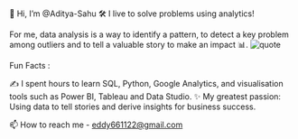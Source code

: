 👋 Hi, I’m @Aditya-Sahu 🛠️ I live to solve problems using analytics!

For me, data analysis is a way to identify a pattern, to detect a key problem among outliers and to tell a valuable story to make an impact 📊.
![quote](https://user-images.githubusercontent.com/92136869/136642631-a85a102b-d417-4fd7-9e3b-d3f943c0c26b.gif)


Fun Facts :

✍️ I spent hours to learn SQL, Python, Google Analytics, and visualisation tools such as Power BI, Tableau and Data Studio.
✨ My greatest passion: Using data to tell stories and derive insights for business success.

📫 How to reach me - eddy661122@gmail.com



<!---
Aditya-Sahuji/Aditya-Sahuji is a ✨ special ✨ repository because its `README.md` (this file) appears on your GitHub profile.
You can click the Preview link to take a look at your changes.
--->
